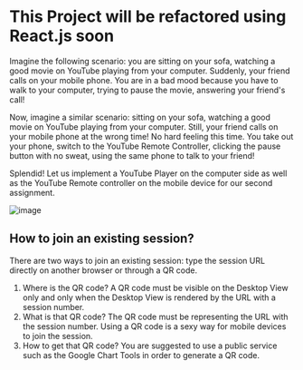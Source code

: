 # This Project will be refactored using React.js soon
Imagine the following scenario: you are sitting on your sofa, watching a good movie on YouTube playing from your computer. Suddenly, your friend calls on your mobile phone. You are in a bad mood because you have to walk to your computer, trying to pause the movie, answering your friend's call!

Now, imagine a similar scenario: sitting on your sofa, watching a good movie on YouTube playing from your computer. Still, your friend calls on your mobile phone at the wrong time! No hard feeling this time. You take out your phone, switch to the YouTube Remote Controller, clicking the pause button with no sweat, using the same phone to talk to your friend!

Splendid! Let us implement a YouTube Player on the computer side as well as the YouTube Remote controller on the mobile device for our second assignment.

![image](http://appsrv.cse.cuhk.edu.hk/~csci4140/course-homepage-4140/photo/assg2/responsive.gif)

## How to join an existing session?

There are two ways to join an existing session: type the session URL directly on another browser or through a QR code.

1. Where is the QR code? A QR code must be visible on the Desktop View only and only when the Desktop View is rendered by the URL with a session number. 
2. What is that QR code? The QR code must be representing the URL with the session number. Using a QR code is a sexy way for mobile devices to join the session. 
3. How to get that QR code? You are suggested to use a public service such as the Google Chart Tools in order to generate a QR code. 
